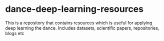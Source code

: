 # dance-deep-learning-resources
This is a repository that contains resources which is useful for applying deep learning the dance. Includes datasets, scientific papers, repositories, blogs etc 
